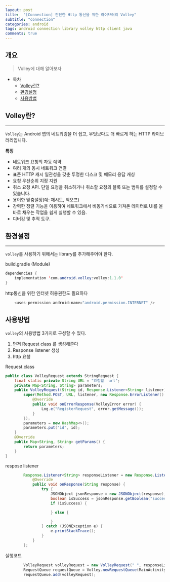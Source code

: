 ```yaml
---
layout: post
title:  "[Connection] 간단한 Http 통신을 위한 라이브러리 Volley"
subtitle: "connection"
categories: android
tags: android connection library volley http client java
comments: true
---
```



## 개요
> Volley에 대해 알아보자
  
- 목차
	- [Volley란?](#Volley란?) 
	- [환경설정](#환경설정)
	- [사용방법](#사용방법)
 
## Volley란?
---
`Volley`는 Android 앱의 네트워킹을 더 쉽고, 무엇보다도 더 빠르게 하는 HTTP 라이브러리입니다.

__특징__

* 네트워크 요청의 자동 예약.
* 여러 개의 동시 네트워크 연결
* 표준 HTTP 캐시 일관성을 갖춘 투명한 디스크 및 메모리 응답 캐싱
* 요청 우선순위 지정 지원
* 취소 요청 API. 단일 요청을 취소하거나 취소할 요청의 블록 또는 범위를 설정할 수 있습니다.
* 용이한 맞춤설정(예: 재시도, 백오프)
* 강력한 정렬 기능을 이용하여 네트워크에서 비동기식으로 가져온 데이터로 UI를 올바로 채우는 작업을 쉽게 실행할 수 있음.
* 디버깅 및 추적 도구.


## 환경설정
---
`volley`를 사용하기 위해서는 library를 추가해주어야 한다.

build.gradle (Module)
```java
dependencies {
    implementation 'com.android.volley:volley:1.1.0'
}
```

http통신을 위한 인터넷 허용권한도 필요하다
```java
    <uses-permission android:name="android.permission.INTERNET" />
```

## 사용방법
`volley`의 사용방법 3가지로 구성할 수 있다.

1. 먼저 Request class 를 생성해준다
2. Response listener 생성
3. http 요청

Request.class
```java
public class VolleyRequest extends StringRequest {
    final static private String URL = "요청할  url";
    private Map<String, String> parameters;
    public VolleyRequest(String id, Response.Listener<String> listener) {
        super(Method.POST, URL, listener, new Response.ErrorListener() {
            @Override
            public void onErrorResponse(VolleyError error) {
                Log.e("RegisterRequest", error.getMessage());
            }
        });
        parameters = new HashMap<>();
        parameters.put("id", id);
    }
    @Override
    public Map<String, String> getParams() {
        return parameters;
    }
}

```

respose listener
```java
        Response.Listener<String> responseListener = new Response.Listener<String>() {
            @Override
            public void onResponse(String response) {
                try {
                    JSONObject jsonResponse = new JSONObject(response);
                    boolean isSuccess = jsonResponse.getBoolean("success");
                    if (isSuccess) {

                    } else {

                    }
                } catch (JSONException e) {
                    e.printStackTrace();
                }
            }
        };


```

실행코드
```java
        VolleyRequest volleyRequest = new VolleyRequest(" ", responseListener);
        RequestQueue requestQueue = Volley.newRequestQueue(MainActivity.this);
        requestQueue.add(volleyRequest);
```


